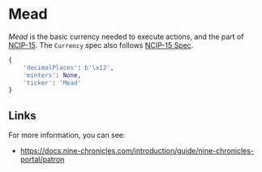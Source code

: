 # Mead

*Mead* is the basic currency needed to execute actions, and the part of [NCIP-15](https://github.com/planetarium/NCIPs/blob/762e0670d78ba7abbb392b62ce2d40c2e90fb24b/NCIP/ncip-15.md). The `Currency` spec also follows [NCIP-15 Spec](https://github.com/planetarium/NCIPs/blob/762e0670d78ba7abbb392b62ce2d40c2e90fb24b/NCIP/ncip-15.md?plain=1#L65-L75).

```python
{
    'decimalPlaces': b'\x12',
    'minters': None,
    'ticker': 'Mead'
}
```

## Links

For more information, you can see:

 - https://docs.nine-chronicles.com/introduction/guide/nine-chronicles-portal/patron
